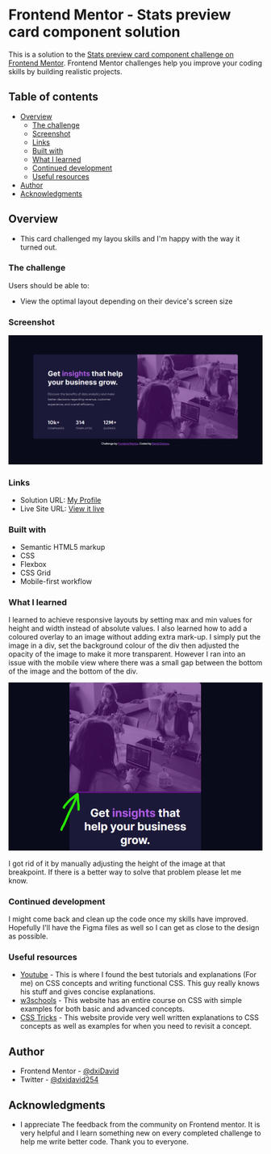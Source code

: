 # Frontend Mentor - Stats preview card component solution

This is a solution to the [Stats preview card component challenge on Frontend Mentor](https://www.frontendmentor.io/challenges/stats-preview-card-component-8JqbgoU62). Frontend Mentor challenges help you improve your coding skills by building realistic projects. 

## Table of contents

- [Overview](#overview)
  - [The challenge](#the-challenge)
  - [Screenshot](#screenshot)
  - [Links](#links)
  - [Built with](#built-with)
  - [What I learned](#what-i-learned)
  - [Continued development](#continued-development)
  - [Useful resources](#useful-resources)
- [Author](#author)
- [Acknowledgments](#acknowledgments)



## Overview
- This card challenged my layou skills and I'm happy with the way it turned out.

### The challenge

Users should be able to:

- View the optimal layout depending on their device's screen size

### Screenshot

![](./images/Screenshot%202023-01-27%20155454.png)


### Links

- Solution URL: [My Profile](https://www.frontendmentor.io/profile/dxiDavid)
- Live Site URL: [View it live](https://stats-priview-card-challenge.pages.dev/)


### Built with

- Semantic HTML5 markup
- CSS
- Flexbox
- CSS Grid
- Mobile-first workflow


### What I learned

I learned to achieve responsive layouts by setting max and min values for height and width instead of absolute values. I also learned how to  add a coloured overlay to an image without adding extra mark-up. I simply put the image in a div, set the background colour of the div then adjusted the opacity of the image to make it more transparent. However I ran into an issue with the mobile view where there was a small gap between the bottom of the image and the bottom of the div.

![](./images/Screenshot%202023-01-27%20161202.png)

I got rid of it by manually adjusting the height of the image at that breakpoint. If there is a better way to solve that problem please let me know.

### Continued development

I might come back and clean up the code once my skills have improved.  Hopefully I'll have the Figma files as well so I can get as close to the design as possible.


### Useful resources

- [Youtube](https://www.youtube.com/@KevinPowell) - This is where I found the best tutorials and explanations (For me) on CSS concepts and      writing functional CSS. This guy really knows his stuff and gives concise explanations.
- [w3schools](https://w3schools.com) - This website has an entire course on CSS with simple examples for both basic and advanced concepts.
- [CSS Tricks](https://css-tricks.com/) - This website provide very well written explanations to CSS concepts as well as examples for when you need to revisit a concept.

## Author

- Frontend Mentor - [@dxiDavid](https://www.frontendmentor.io/profile/dxiDavid)
- Twitter - [@dxidavid254](https://www.twitter.com/dxidavid254)

## Acknowledgments

- I appreciate The feedback from the community on Frontend mentor. It is very helpful and I learn something new on every completed challenge to help me write better code. Thank you to everyone.
